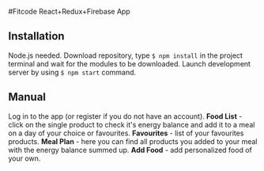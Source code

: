 #Fitcode React+Redux+Firebase App

## Installation
Node.js needed.
Download repository, type `$ npm install` in the project terminal and wait for the modules to be downloaded.
Launch development server by using `$ npm start` command.

## Manual
Log in to the app (or register if you do not have an account).
**Food List** - click on the single product to check it's energy balance and add it to a meal on a day of your choice or favourites.
**Favourites** - list of your favourites products.
**Meal Plan** - here you can find all products you added to your meal with the energy balance summed up.
**Add Food** - add personalized food of your own.
